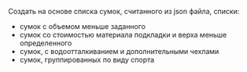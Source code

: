 Создать на основе списка сумок, считанного из json файла, списки:

- сумок с объемом меньше заданного
- сумок со стоимостью материала подкладки и верха меньше определенного
- сумок, с водоотталкиванием и дополнительными чехлами
- сумок, группированных по виду спорта
